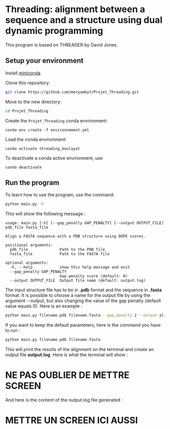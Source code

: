 # Threading: alignment between a sequence and a structure using dual dynamic programming

This program is based on THREADER by David Jones.


## Setup your environment

Install [miniconda](https://docs.conda.io/en/latest/miniconda.html)

Clone this repository:

```bash
git clone https://github.com/meryambyt/Projet_Threading.git
```
Move to the new directory:

```bash
cd Projet_Threading
```

Create the `Projet_Threading` conda environment:
```
conda env create -f environnement.yml
```

Load the conda environment:
```
conda activate threading_boulayat
```

To deactivate a conda active environment, use

```
conda deactivate
```

## Run the program

To learn how to use the program, use the command:
```bash
python main.py -h
```

This will show the following message : 
```
usage: main.py [-h] [--gap_penalty GAP_PENALTY] [--output OUTPUT_FILE] pdb_file fasta_file

Align a FASTA sequence with a PDB structure using DOPE scores.

positional arguments:
  pdb_file              Path to the PDB file
  fasta_file            Path to the FASTA file

optional arguments:
  -h, --help            show this help message and exit
  --gap_penalty GAP_PENALTY
                        Gap penalty score (default: 0)
  --output OUTPUT_FILE  Output file name (default: output.log)
```

The input structure file has to be in **.pdb** format and the sequence in **.fasta** format. It is possible to choose a name for the output file by using the argument --output, but also changing the value of the gap penalty (default value equals 0). Here is an example :

```bash
python main.py filename.pdb filename.fasta --gap_penalty 2 --output alignement1.log
```
If you want to keep the default parameters, here is the command you have to run :
```bash
python main.py filename.pdb filename.fasta
```

This will print the results of the alignment on the terminal and create an output file **output.log**.
Here is what the terminal will show : 
# NE PAS OUBLIER DE METTRE SCREEN

And here is the content of the output.log file generated :
# METTRE UN SCREEN ICI AUSSI




